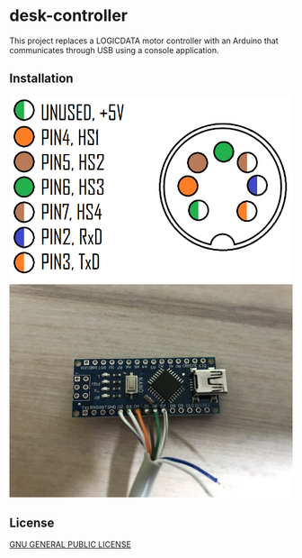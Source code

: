 # desk-controller

This project replaces a LOGICDATA motor controller with an Arduino that communicates through USB using a console application.

## Installation

![pin-out](https://github.com/Olivierko/desk-controller/blob/main/schematics/pin-out.png)
![nano](https://github.com/Olivierko/desk-controller/blob/main/schematics/nano.png)

## License
[GNU GENERAL PUBLIC LICENSE](https://github.com/Olivierko/desk-controller/blob/main/LICENSE)